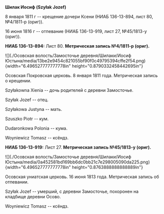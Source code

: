 **Шилак Иосиф (Szyłak Jozef)**

8 января 1811 г -- крещение дочери Ксени (НИАБ 136-13-894, лист 80,
№4/1811-р (ориг)).

16 июня 1816 г -- отпевание (НИАБ 136-13-919, лист 27, №45/1813-у
(ориг)).

**НИАБ 136-13-894:** Лист 80. **Метрическая запись №4/1811-р (ориг).**

![](./Осовская волость/Замосточье деревня/Шилаки/Иосиф Юстына/media/13be2e9454c821055bf90f0c49795394cffe2f54.png){width="6.496527777777778in"
height="0.8790332458442695in"}

Осовская Покровская церковь. 8 января 1811 года. Метрическая запись о
крещении.

Szyłakowna Xienia -- дочь родителей с деревни Замосточье.

Szyłak Jozef -- отец.

Szyłakowa Justyna -- мать.

Szuszko Piotr -- кум.

Dudaronkowa Polonia -- кума.

Woyniewicz Tomasz -- ксёндз.

**НИАБ 136-13-919:** Лист 27. **Метрическая запись №45/1813-у (ориг).**

![](./Осовская волость/Замосточье деревня/Шилаки/Иосиф Юстына/media/0a452581bd169bb6dc0bb21c7e298005090da225.png){width="6.496527777777778in"
height="0.8763888888888889in"}

Осовская униатская церковь. 16 июня 1813 года. Метрическая запись об
отпевании.

Szyłak Jozef -- умерший, с деревни Замосточье, похоронен на кладбище
деревни Осово.

Woyniewicz Tomasz -- ксёндз.
